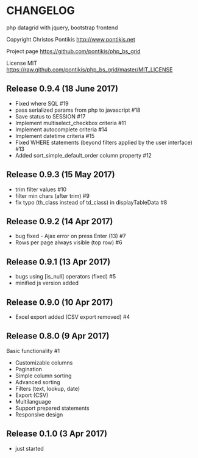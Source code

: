 CHANGELOG
===========

php datagrid with jquery, bootstrap frontend

Copyright Christos Pontikis http://www.pontikis.net

Project page https://github.com/pontikis/php_bs_grid

License MIT https://raw.github.com/pontikis/php_bs_grid/master/MIT_LICENSE


Release 0.9.4 (18 June 2017)
--------------------------

* Fixed where SQL #19
* pass serialized params from php to javascript #18
* Save status to SESSION #17
* Implement multiselect_checkbox criteria #11
* Implement autocomplete criteria #14
* Implement datetime criteria #15
* Fixed WHERE statements (beyond filters applied by the user interface) #13
* Added sort_simple_default_order column property #12


Release 0.9.3 (15 May 2017)
--------------------------

* trim filter values #10
* filter min chars (after trim) #9
* fix typo (th_class instead of td_class) in displayTableData #8


Release 0.9.2 (14 Apr 2017)
--------------------------

* bug fixed - Ajax error on press Enter (13) #7
* Rows per page always visible (top row) #6


Release 0.9.1 (13 Apr 2017)
--------------------------

* bugs using [is_null] operators (fixed) #5
* minified js version added


Release 0.9.0 (10 Apr 2017)
--------------------------

* Excel export added (CSV export removed) #4

Release 0.8.0 (9 Apr 2017)
--------------------------

Basic functionality #1

* Customizable columns
* Pagination
* Simple column sorting
* Advanced sorting
* Filters (text, lookup, date)
* Export (CSV)
* Multilanguage
* Support prepared statements
* Responsive design


Release 0.1.0 (3 Apr 2017)
-------------------------

* just started
